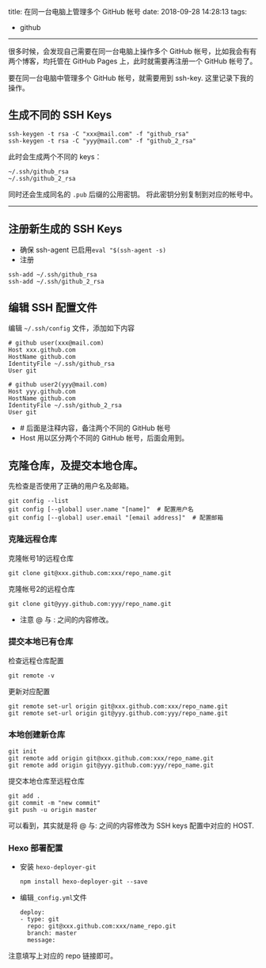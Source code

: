 title: 在同一台电脑上管理多个 GitHub 帐号
date: 2018-09-28 14:28:13
tags:
- github
---

很多时候，会发现自己需要在同一台电脑上操作多个 GitHub 帐号，比如我会有有两个博客，均托管在 GitHub Pages 上，此时就需要再注册一个 GitHub 帐号了。

要在同一台电脑中管理多个 GitHub 帐号，就需要用到 ssh-key. 这里记录下我的操作。

## 生成不同的 SSH Keys

```
ssh-keygen -t rsa -C "xxx@mail.com" -f "github_rsa"
ssh-keygen -t rsa -C "yyy@mail.com" -f "github_2_rsa"
```
此时会生成两个不同的 keys：

```
~/.ssh/github_rsa
~/.ssh/github_2_rsa
```
同时还会生成同名的 `.pub` 后缀的公用密钥。 将此密钥分别复制到对应的帐号中。

---------------------------------------------------------------------------------------

## 注册新生成的 SSH Keys

* 确保 ssh-agent 已启用`eval "$(ssh-agent -s)`
* 注册
```
ssh-add ~/.ssh/github_rsa
ssh-add ~/.ssh/github_2_rsa
```

## 编辑 SSH 配置文件

编辑 `~/.ssh/config` 文件，添加如下内容
```
# github user(xxx@mail.com)
Host xxx.github.com
HostName github.com
IdentityFile ~/.ssh/github_rsa
User git

# github user2(yyy@mail.com)
Host yyy.github.com
HostName github.com
IdentityFile ~/.ssh/github_2_rsa
User git
```

* \# 后面是注释内容，备注两个不同的 GitHub 帐号
* Host 用以区分两个不同的 GitHub 帐号，后面会用到。

## 克隆仓库，及提交本地仓库。

先检查是否使用了正确的用户名及邮箱。

```
git config --list
git config [--global] user.name "[name]"  # 配置用户名
git config [--global] user.email "[email address]"  # 配置邮箱
```

### 克隆远程仓库

克隆帐号1的远程仓库
```
git clone git@xxx.github.com:xxx/repo_name.git
```
克隆帐号2的远程仓库
```
git clone git@yyy.github.com:yyy/repo_name.git
```

* 注意 @ 与 : 之间的内容修改。

### 提交本地已有仓库

检查远程仓库配置
```
git remote -v
```

更新对应配置

```
git remote set-url origin git@xxx.github.com:xxx/repo_name.git
git remote set-url origin git@yyy.github.com:yyy/repo_name.git
```

### 本地创建新仓库

```
git init
git remote add origin git@xxx.github.com:xxx/repo_name.git
git remote add origin git@yyy.github.com:yyy/repo_name.git
```

提交本地仓库至远程仓库

```
git add .
git commit -m "new commit"
git push -u origin master
```

可以看到，其实就是将 @ 与: 之间的内容修改为 SSH keys 配置中对应的 HOST.

### Hexo 部署配置

* 安装 `hexo-deployer-git`
	```
	npm install hexo-deployer-git --save
	```
* 编辑`_config.yml`文件
	```
	deploy:
	- type: git
	  repo: git@xxx.github.com:xxx/name_repo.git
	  branch: master
	  message:
	```
注意填写上对应的 repo 链接即可。
